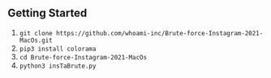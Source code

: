 ## Getting Started
1. ```git clone https://github.com/whoami-inc/Brute-force-Instagram-2021-MacOs.git```
2. ```pip3 install colorama```
3. ```cd Brute-force-Instagram-2021-MacOs```
4. ```python3 insTaBrute.py```
